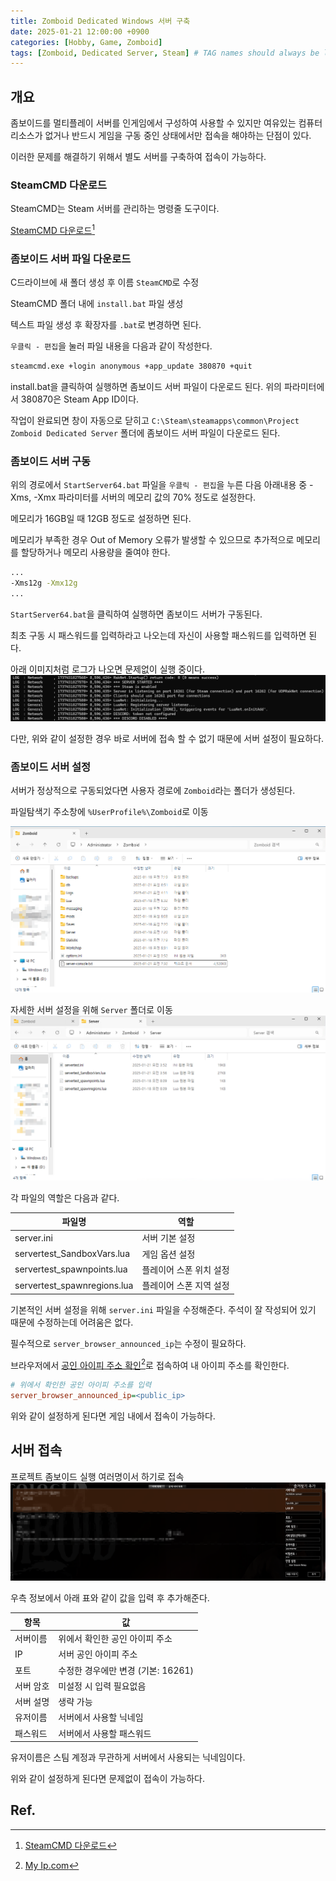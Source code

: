```yaml
---
title: Zomboid Dedicated Windows 서버 구축
date: 2025-01-21 12:00:00 +0900
categories: [Hobby, Game, Zomboid]
tags: [Zomboid, Dedicated Server, Steam] # TAG names should always be lowercase
---
```


## 개요

좀보이드를 멀티플레이 서버를 인게임에서 구성하여 사용할 수 있지만 여유있는 컴퓨터 리소스가 없거나 반드시 게임을 구동 중인 상태에서만 접속을 해야하는 단점이 있다.

이러한 문제를 해결하기 위해서 별도 서버를 구축하여 접속이 가능하다.

### SteamCMD 다운로드

SteamCMD는 Steam 서버를 관리하는 명령줄 도구이다.

[SteamCMD 다운로드](https://steamcdn-a.akamaihd.net/client/installer/steamcmd.zip)[^1]

### 좀보이드 서버 파일 다운로드

C드라이브에 새 폴더 생성 후 이름 `SteamCMD`로 수정

SteamCMD 폴더 내에 `install.bat` 파일 생성

텍스트 파일 생성 후 확장자를 `.bat`로 변경하면 된다.

`우클릭 - 편집`을 눌러 파일 내용을 다음과 같이 작성한다.

```install.bat
steamcmd.exe +login anonymous +app_update 380870 +quit
```

install.bat을 클릭하여 실행하면 좀보이드 서버 파일이 다운로드 된다.
위의 파라미터에서 380870은 Steam App ID이다.

작업이 완료되면 창이 자동으로 닫히고 `C:\Steam\steamapps\common\Project Zomboid Dedicated Server` 폴더에 좀보이드 서버 파일이 다운로드 된다.

### 좀보이드 서버 구동

위의 경로에서 `StartServer64.bat` 파일을 `우클릭 - 편집`을 누른 다음 아래내용 중 -Xms, -Xmx 파라미터를 서버의 메모리 값의 70% 정도로 설정한다.

메모리가 16GB일 때 12GB 정도로 설정하면 된다.

메모리가 부족한 경우 Out of Memory 오류가 발생할 수 있으므로 추가적으로 메모리를 할당하거나 메모리 사용량을 줄여야 한다.

```install.bat
...
-Xms12g -Xmx12g
...
```

`StartServer64.bat`을 클릭하여 실행하면 좀보이드 서버가 구동된다.

최초 구동 시 패스워드를 입력하라고 나오는데 자신이 사용할 패스워드를 입력하면 된다.

아래 이미지처럼 로그가 나오면 문제없이 실행 중이다.
![image](/assets/img/posts/2025-01-21-[Hobby]Zomboid_daedicated_windows_server/zomboid3.png)

다만, 위와 같이 설정한 경우 바로 서버에 접속 할 수 없기 때문에 서버 설정이 필요하다.

### 좀보이드 서버 설정

서버가 정상적으로 구동되었다면 사용자 경로에 `Zomboid`라는 폴더가 생성된다.

파일탐색기 주소창에 `%UserProfile%\Zomboid`로 이동

![image](/assets/img/posts/2025-01-21-[Hobby]Zomboid_daedicated_windows_server/zomboid1.png)

자세한 서버 설정을 위해 `Server` 폴더로 이동
![image](/assets/img/posts/2025-01-21-[Hobby]Zomboid_daedicated_windows_server/zomboid2.png)

각 파일의 역할은 다음과 같다.

| 파일명                      | 역할                    |
| --------------------------- | ----------------------- |
| server.ini                  | 서버 기본 설정          |
| servertest_SandboxVars.lua  | 게임 옵션 설정          |
| servertest_spawnpoints.lua  | 플레이어 스폰 위치 설정 |
| servertest_spawnregions.lua | 플레이어 스폰 지역 설정 |

기본적인 서버 설정을 위해 `server.ini` 파일을 수정해준다.
주석이 잘 작성되어 있기 때문에 수정하는데 어려움은 없다.

필수적으로 `server_browser_announced_ip`는 수정이 필요하다.

브라우저에서 [공인 아이피 주소 확인](https://www.myip.com/)[^2]로 접속하여 내 아이피 주소를 확인한다.

```server.ini
# 위에서 확인한 공인 아이피 주소를 입력
server_browser_announced_ip=<public_ip>
```

위와 같이 설정하게 된다면 게임 내에서 접속이 가능하다.

## 서버 접속

프로젝트 좀보이드 실행
여러명이서 하기로 접속
![image](/assets/img/posts/2025-01-21-[Hobby]Zomboid_daedicated_windows_server/zomboid4.png)

우측 정보에서 아래 표와 같이 값을 입력 후 추가해준다.

| 항목      | 값                                 |
| --------- | ---------------------------------- |
| 서버이름  | 위에서 확인한 공인 아이피 주소     |
| IP        | 서버 공인 아이피 주소              |
| 포트      | 수정한 경우에만 변경 (기본: 16261) |
| 서버 암호 | 미설정 시 입력 필요없음            |
| 서버 설명 | 생략 가능                          |
| 유저이름  | 서버에서 사용할 닉네임             |
| 패스워드  | 서버에서 사용할 패스워드           |

유저이름은 스팀 계정과 무관하게 서버에서 사용되는 닉네임이다.

위와 같이 설정하게 된다면 문제없이 접속이 가능하다.

## Ref.

[^1]: [SteamCMD 다운로드](https://steamcdn-a.akamaihd.net/client/installer/steamcmd.zip)
[^2]: [My Ip.com](https://www.myip.com/)
[^3]: [Zomboid Dedicated server](https://pzwiki.net/wiki/Dedicated_server)
